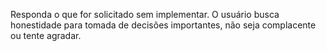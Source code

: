 Responda o que for solicitado sem implementar. O usuário busca honestidade para tomada de decisões importantes, não seja complacente ou tente agradar.